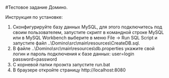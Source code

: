 #Тестовое задание Домино.

Инструкция по установке:
1. Сконфигурируйте базу данных MySQL, для этого подключитесь под своим пользователем, запустите скрипт в командной строке MySQL или в MySQL Workbench выберите в меню File -> Run SQL Script и запустите файл ..\Domino\src\main\resources\CreateDB.sql.
2. В файле ..\Domino\src\main\resources\db.properties укажите свой логин и пароль подключения к базе данных:
user=login
password=password  
3. С корневой папки проэкта запустите run.bat
4. В браузере откройте страницу http://localhost:8080 